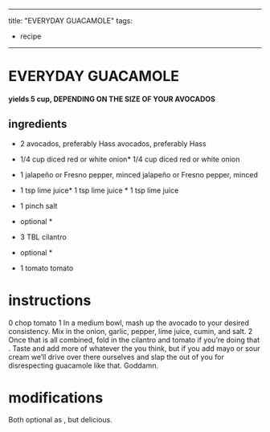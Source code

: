 

	
---
title: "EVERYDAY GUACAMOLE"
tags:
  - recipe
---
# EVERYDAY GUACAMOLE
#### yields 5 cup, DEPENDING ON THE SIZE OF YOUR AVOCADOS
## ingredients
* 2 avocados, preferably Hass avocados, preferably Hass
* 1/4 cup diced red or white onion* 1/4 cup diced red or white onion

* 1 jalapeño or Fresno pepper, minced jalapeño or Fresno pepper, minced
* 1 tsp lime juice* 1 tsp lime juice * 1 tsp lime juice
* 1 pinch salt



* optional *
* 3 TBL cilantro



* optional *
* 1 tomato tomato


# instructions
0 chop tomato
1 In a medium bowl, mash up the avocado to your desired consistency. Mix in the onion, garlic, pepper, lime juice, cumin, and salt.
2 Once that    is all combined, fold in the cilantro and tomato if you’re doing that   . Taste and add more of whatever the   you think, but if you add mayo or sour cream we’ll drive over there ourselves and slap the    out of you for disrespecting guacamole like that. Goddamn.

# modifications

Both optional as  , but delicious.
	
	
